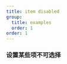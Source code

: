 ```yaml
---
title: item disabled
group:
  title: examples
  order: 1
order: 1
---
```


### 设置某些项不可选择

<code src="../examples/item-disabled.tsx"></code>
